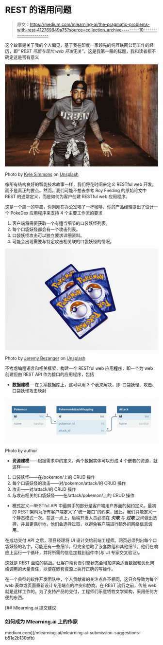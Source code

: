 # REST 的语用问题

> 原文：<https://medium.com/mlearning-ai/the-pragmatic-problems-with-rest-412769849a75?source=collection_archive---------10----------------------->

这个故事是关于我的个人偏见，基于我在印度一家领先的纯互联网公司工作的经历，即“ *REST 可能与现代 web 开发*无关”。这是我第一稿的标题，我和读者都不确定这是否有意义

![](img/00fc4cc42e1329d96f9fa39ab4f53dcf.png)

Photo by [Kyle Simmons](https://unsplash.com/@kas923?utm_source=medium&utm_medium=referral) on [Unsplash](https://unsplash.com?utm_source=medium&utm_medium=referral)

像所有结构良好的智能技术故事一样，我们将花时间来定义 RESTful web 开发，而不是真正的要点。然而，我们可能不想去参考 Roy Fielding 的原始论文中 REST 的通常定义，而是如何为客户创建 RESTful web 应用程序。

这是一个周一的早晨，你刚刚在办公室喝了一杯咖啡，你的产品经理提出了设计一个 PokeDex 应用程序来支持 4 个主要工作流的要求

1.  客户端将需要获取一个有适当细节的口袋妖怪列表。
2.  每个口袋妖怪都会有一个攻击列表。
3.  口袋妖怪攻击可以独立要求详细资料。
4.  可能会出现需要与特定攻击相关联的口袋妖怪的情况。

![](img/b0435203b847d3190f5893ccbf029593.png)

Photo by [Jeremy Bezanger](https://unsplash.com/@unarchive?utm_source=medium&utm_medium=referral) on [Unsplash](https://unsplash.com?utm_source=medium&utm_medium=referral)

不考虑编程语言和相关框架，构建一个 RESTful web 应用程序，即一个为 web 创建但由 REST API 作为接口的应用程序，包括

*   **数据建模** —在关系数据库上，这可以用 3 个表来解决，即-口袋妖怪、攻击、口袋妖怪攻击映射

![](img/501f9f61817006bd2b1f3117edc98ebd.png)

Photo by author

*   **资源建模**——根据需求中的定义，两个数据实体可以形成 4 个嵌套的资源，就这样——

1.  口袋妖怪——在/pokemon/上的 CRUD 操作
2.  每个口袋妖怪的攻击——对/pokemon/attack/的 CRUD 操作
3.  攻击——对/attack/的 CRUD 操作
4.  与攻击相关的口袋妖怪——在/attack/pokemon/上的 CRUD 操作

*   模式定义—RESTful API 中最棘手的部分是客户端用户界面的契约定义。最初的 REST 架构为所有客户端定义了“统一接口”的约束，因此，我们只能定义一个静态模式一次。在这一点上，后端开发人员必须在 ***欠取*** 与 ***过取*** 之间做出选择，并且更偶尔地，他们会选择过取，以避免客户端进行额外的网络信息调用。

在成功交付 API 之后，项目经理将 UI 设计交给前端工程师。网页必须列出每个口袋妖怪的名字，可能还有一些细节，但完全忽略了嵌套数组和其他细节。他们在响应上运行一个循环，并将所需的信息加载到组件中(与 UI 专家交叉验证)。

这就是 REST 面临的挑战。让客户端负责引擎状态会增加渲染适当数据和优化网络调用的大量责任，以便在嵌套资源上执行正确的写操作。

在一个典型的软件开发团队中，个人贡献者的关注点各不相同，这只会导致为每个 web 表单或页面重新设计专用端点的冲突和协商。在 REST 流行之前，传统 web 就是这样工作的。为了支持产品的交付，工程师们乐意牺牲文学架构，采用任何方便的东西。

[](/mlearning-ai/mlearning-ai-submission-suggestions-b51e2b130bfb) [## Mlearning.ai 提交建议

### 如何成为 Mlearning.ai 上的作家

medium.com](/mlearning-ai/mlearning-ai-submission-suggestions-b51e2b130bfb)
